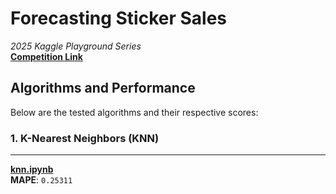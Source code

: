 # Forecasting Sticker Sales  
*2025 Kaggle Playground Series*  
[**Competition Link**](https://www.kaggle.com/competitions/playground-series-s5e1/overview)

## Algorithms and Performance
Below are the tested algorithms and their respective scores:

### 1. K-Nearest Neighbors (KNN)
---
[**knn.ipynb**](knn.ipynb)  
**MAPE**: `0.25311`